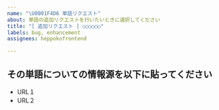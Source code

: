 ```yaml
---
name: "\U0001F4D6 単語リクエスト"
about: 単語の追加リクエストを行いたいときに選択してください
title: "[ 追加リクエスト ] ○○○○○○"
labels: bug, enhancement
assignees: heppokofrontend

---
```


## その単語についての情報源を以下に貼ってください

- URL１
- URL２
